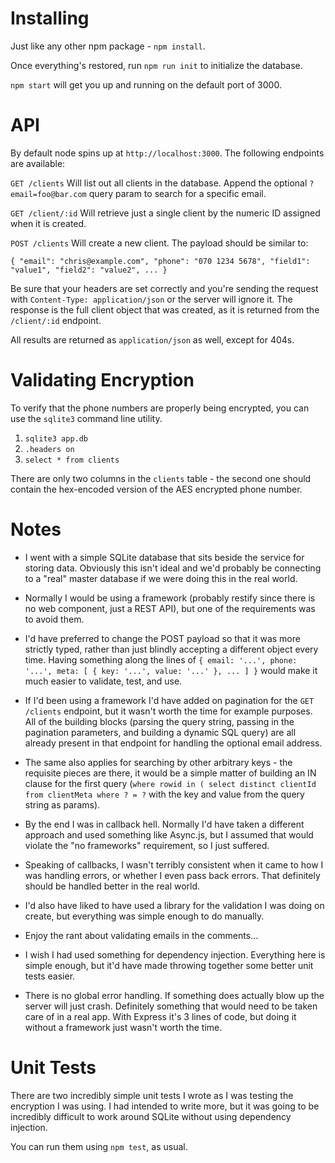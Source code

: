 Installing
==========

Just like any other npm package - `npm install`.

Once everything's restored, run `npm run init` to initialize the database.

`npm start` will get you up and running on the default port of 3000.

API
===

By default node spins up at `http://localhost:3000`. The following endpoints are available:

`GET /clients` Will list out all clients in the database. Append the optional `?email=foo@bar.com` query param to search for a specific email.

`GET /client/:id` Will retrieve just a single client by the numeric ID assigned when it is created.

`POST /clients` Will create a new client. The payload should be similar to:

`{ "email": "chris@example.com", "phone": "070 1234 5678", "field1": "value1", "field2": "value2", ... }`

Be sure that your headers are set correctly and you're sending the request with `Content-Type: application/json` or the server will ignore it. The response is the full client object that was created, as it is returned from the `/client/:id` endpoint.

All results are returned as `application/json` as well, except for 404s.

Validating Encryption
=====================
To verify that the phone numbers are properly being encrypted, you can use the `sqlite3` command line utility.

1. `sqlite3 app.db`
2. `.headers on`
3. `select * from clients`

There are only two columns in the `clients` table - the second one should contain the hex-encoded version of the AES encrypted phone number.

Notes
=====
* I went with a simple SQLite database that sits beside the service for storing data. Obviously this isn't ideal and we'd probably be connecting to a "real" master database if we were doing this in the real world.

* Normally I would be using a framework (probably restify since there is no web component, just a REST API), but one of the requirements was to avoid them.

* I'd have preferred to change the POST payload so that it was more strictly typed, rather than just blindly accepting a different object every time. Having something along the lines of `{ email: '...', phone: '...', meta: [ { key: '...', value: '...' }, ... ] }` would make it much easier to validate, test, and use.

* If I'd been using a framework I'd have added on pagination for the `GET /clients` endpoint, but it wasn't worth the time for example purposes. All of the building blocks (parsing the query string, passing in the pagination parameters, and building a dynamic SQL query) are all already present in that endpoint for handling the optional email address.

* The same also applies for searching by other arbitrary keys - the requisite pieces are there, it would be a simple matter of building an IN clause for the first query (`where rowid in ( select distinct clientId from clientMeta where ? = ?` with the key and value from the query string as params).

* By the end I was in callback hell. Normally I'd have taken a different approach and used something like Async.js, but I assumed that would violate the "no frameworks" requirement, so I just suffered.

* Speaking of callbacks, I wasn't terribly consistent when it came to how I was handling errors, or whether I even pass back errors. That definitely should be handled better in the real world.

* I'd also have liked to have used a library for the validation I was doing on create, but everything was simple enough to do manually.

* Enjoy the rant about validating emails in the comments...

* I wish I had used something for dependency injection. Everything here is simple enough, but it'd have made throwing together some better unit tests easier.

* There is no global error handling. If something does actually blow up the server will just crash. Definitely something that would need to be taken care of in a real app. With Express it's 3 lines of code, but doing it without a framework just wasn't worth the time.

Unit Tests
==========

There are two incredibly simple unit tests I wrote as I was testing the encryption I was using. I had intended to write more, but it was going to be incredibly difficult to work around SQLite without using dependency injection.

You can run them using `npm test`, as usual.